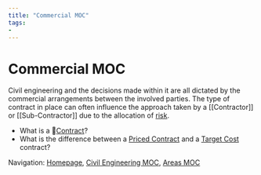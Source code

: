 ```yaml
---
title: "Commercial MOC"
tags: 
- 
---
```

# Commercial MOC
Civil engineering and the decisions made within it are all dictated by the commercial arrangements between the involved parties. The type of contract in place can often influence the approach taken by a [[Contractor]] or [[Sub-Contractor]] due to the allocation of [risk](notes/Risk).

 - What is a 📝[Contract](notes/Civil%20Engineering%20MOC/Commercial%20MOC/Contract.md)?
 - What is the difference between a [Priced Contract](notes/Civil%20Engineering%20MOC/Commercial%20MOC/Priced%20Contract.md) and a [Target Cost](notes/Target%20Cost.md) contract?











Navigation: [Homepage](_index.md), [Civil Engineering MOC](notes/Civil%20Engineering%20MOC/Civil%20Engineering%20MOC.md), [Areas MOC](Areas%20MOC)
